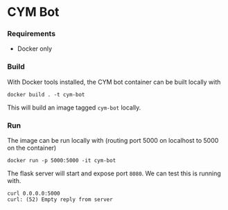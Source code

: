 # CYM Bot

### Requirements
- Docker only

### Build
With Docker tools installed, the CYM bot container can
be built locally with 

    docker build . -t cym-bot
    
This will build an image tagged `cym-bot` locally.

### Run
The image can be run locally with (routing port 5000 on 
localhost to 5000 on the container)

    docker run -p 5000:5000 -it cym-bot
    
The flask server will start and expose port `8080`.
We can test this is running with.

    curl 0.0.0.0:5000
    curl: (52) Empty reply from server
